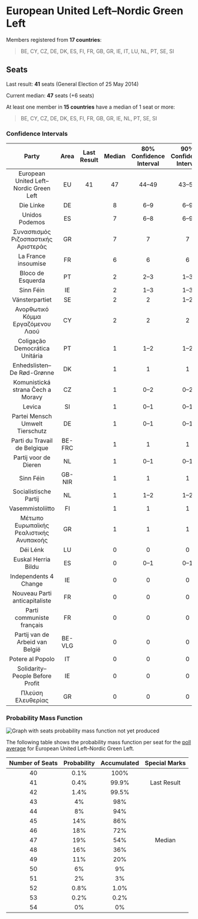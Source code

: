 # European United Left–Nordic Green Left

Members registered from **17 countries**:

> BE, CY, CZ, DE, DK, ES, FI, FR, GB, GR, IE, IT, LU, NL, PT, SE, SI

## Seats

Last result: **41** seats (General Election of 25 May 2014)

Current median: **47** seats (+6 seats)

At least one member in **15 countries** have a median of 1 seat or more:

> BE, CY, CZ, DE, DK, ES, FI, FR, GB, GR, IE, NL, PT, SE, SI

### Confidence Intervals

| Party | Area | Last Result | Median | 80% Confidence Interval | 90% Confidence Interval | 95% Confidence Interval | 99% Confidence Interval |
|:-----:|:----:|:-----------:|:------:|:-----------------------:|:-----------------------:|:-----------------------:|:-----------------------:|
| European United Left–Nordic Green Left | EU | 41 | 47 | 44–49 | 43–50 | 43–51 | 42–52 |
| Die Linke | DE | | 8 | 6–9 | 6–9 | 6–9 | 6–10 |
| Unidos Podemos | ES | | 7 | 6–8 | 6–9 | 5–9 | 5–10 |
| Συνασπισμός Ριζοσπαστικής Αριστεράς | GR | | 7 | 7 | 7 | 7 | 7 |
| La France insoumise | FR | | 6 | 6 | 6 | 6 | 6 |
| Bloco de Esquerda | PT | | 2 | 2–3 | 1–3 | 1–4 | 1–4 |
| Sinn Féin | IE | | 2 | 1–3 | 1–3 | 1–3 | 1–3 |
| Vänsterpartiet | SE | | 2 | 2 | 1–2 | 1–2 | 1–2 |
| Ανορθωτικό Κόμμα Εργαζόμενου Λαού | CY | | 2 | 2 | 2 | 2 | 2 |
| Coligação Democrática Unitária | PT | | 1 | 1–2 | 1–2 | 1–2 | 1–2 |
| Enhedslisten–De Rød-Grønne | DK | | 1 | 1 | 1 | 1 | 0–1 |
| Komunistická strana Čech a Moravy | CZ | | 1 | 0–2 | 0–2 | 0–2 | 0–3 |
| Levica | SI | | 1 | 0–1 | 0–1 | 0–1 | 0–1 |
| Partei Mensch Umwelt Tierschutz | DE | | 1 | 0–1 | 0–1 | 0–1 | 0–1 |
| Parti du Travail de Belgique | BE-FRC | | 1 | 1 | 1 | 1 | 1 |
| Partij voor de Dieren | NL | | 1 | 0–1 | 0–1 | 0–2 | 0–2 |
| Sinn Féin | GB-NIR | | 1 | 1 | 1 | 1 | 1 |
| Socialistische Partij | NL | | 1 | 1–2 | 1–2 | 1–2 | 1–2 |
| Vasemmistoliitto | FI | | 1 | 1 | 1 | 1 | 1 |
| Μέτωπο Ευρωπαϊκής Ρεαλιστικής Ανυπακοής | GR | | 1 | 1 | 1 | 1 | 1 |
| Déi Lénk | LU | | 0 | 0 | 0 | 0 | 0 |
| Euskal Herria Bildu | ES | | 0 | 0–1 | 0–1 | 0–1 | 0–1 |
| Independents 4 Change | IE | | 0 | 0 | 0 | 0 | 0 |
| Nouveau Parti anticapitaliste | FR | | 0 | 0 | 0 | 0 | 0 |
| Parti communiste français | FR | | 0 | 0 | 0 | 0 | 0 |
| Partij van de Arbeid van België | BE-VLG | | 0 | 0 | 0 | 0 | 0 |
| Potere al Popolo | IT | | 0 | 0 | 0 | 0 | 0 |
| Solidarity–People Before Profit | IE | | 0 | 0 | 0 | 0 | 0 |
| Πλεύση Ελευθερίας | GR | | 0 | 0 | 0 | 0 | 0 |

### Probability Mass Function

![Graph with seats probability mass function not yet produced](average-2019-07-31-seats-pmf-europeanunitedleft–nordicgreenleft.png "Seats Probability Mass Function")

The following table shows the probability mass function per seat for the [poll average](average-2019-07-31.html) for European United Left–Nordic Green Left.

| Number of Seats | Probability | Accumulated | Special Marks |
|:---------------:|:-----------:|:-----------:|:-------------:|
| 40 | 0.1% | 100% |  |
| 41 | 0.4% | 99.9% | Last Result |
| 42 | 1.4% | 99.5% |  |
| 43 | 4% | 98% |  |
| 44 | 8% | 94% |  |
| 45 | 14% | 86% |  |
| 46 | 18% | 72% |  |
| 47 | 19% | 54% | Median |
| 48 | 16% | 36% |  |
| 49 | 11% | 20% |  |
| 50 | 6% | 9% |  |
| 51 | 2% | 3% |  |
| 52 | 0.8% | 1.0% |  |
| 53 | 0.2% | 0.2% |  |
| 54 | 0% | 0% |  |


